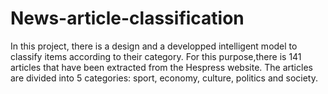 # News-article-classification
In this project, there is a design and a developped intelligent model to classify items 
according to their category. For this purpose,there is 141 articles that have been extracted from the Hespress website. The articles are 
divided into 5 categories: sport, economy, culture, politics and society.
